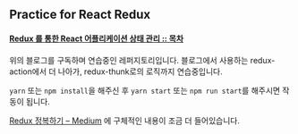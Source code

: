 ## Practice for React Redux

#### [Redux 를 통한 React 어플리케이션 상태 관리 :: 목차](https://velopert.com/3365)
위의 블로그를 구독하며 연습중인 레퍼지토리입니다. 블로그에서 사용하는 redux-action에서 더 나아가, redux-thunk로의 로직까지 연습중입니다.

`yarn` 또는 `npm install`을 해주신 후
`yarn start` 또는 `npm run start`를 해주시면 작동이 됩니다.

[Redux 정복하기 – Medium](https://medium.com/@leo.fp/redux-%EC%A0%95%EB%B3%B5%ED%95%98%EA%B8%B0-39afbe41783a) 에 구체적인 내용이 조금 더 들어있습니다.